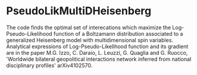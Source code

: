 # PseudoLikMultiDHeisenberg
The code finds the optimal set of interecations which maximize the Log-Pseudo-Likelihood function of a Boltzamann distribution associated to a generalized Heisenberg model with multidimensional spin variables. Analytical expressions of Log-Pseudo-Likelihood function and its gradient are in the paper M.G. Izzo, C. Daraio, L. Leuzzi, G. Quaglia and G. Ruocco, 'Worldwide bilateral geopolitical interactions network inferred from national disciplinary profiles' arXiv4102570.
